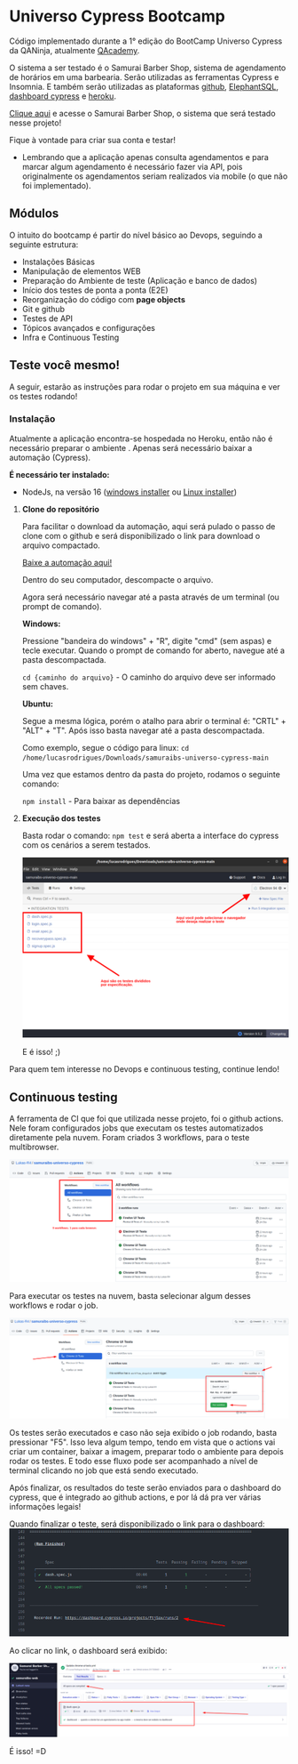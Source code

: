 # Universo Cypress Bootcamp

Código implementado durante a 1° edição do BootCamp Universo Cypress da QANinja, atualmente [QAcademy](https://qaninja.academy/).

O sistema a ser testado é o Samurai Barber Shop, sistema de agendamento de horários em uma barbearia. Serão utilizadas as ferramentas Cypress e Insomnia. E também serão utilizadas as plataformas [github](https://github.com/), [ElephantSQL](https://www.elephantsql.com/), [dashboard cypress](https://dashboard.cypress.io/) e [heroku](https://dashboard.heroku.com/).

[Clique aqui](https://samuraibs-web-lucas.herokuapp.com/) e acesse o Samurai Barber Shop, o sistema que será testado nesse projeto!

Fique à vontade para criar sua conta e testar!

* Lembrando que a aplicação apenas consulta agendamentos e para marcar algum agendamento é necessário fazer via API, pois originalmente os agendamentos seriam realizados via mobile (o que não foi implementado).

## Módulos

O intuito do bootcamp é partir do nível básico ao Devops, seguindo a seguinte estrutura:

 - Instalações Básicas
 - Manipulação de elementos WEB
 - Preparação do Ambiente de teste (Aplicação e banco de dados)
 - Início dos testes de ponta a ponta (E2E)
 - Reorganização do código com **page objects**
 - Git e github
 - Testes de API
 - Tópicos avançados e configurações
 - Infra e Continuous Testing

## Teste você mesmo!

A seguir, estarão as instruções para rodar o projeto em sua máquina e ver os testes rodando!

### Instalação

Atualmente a aplicação encontra-se hospedada no Heroku, então não é necessário preparar o ambiente . Apenas será necessário baixar a automação (Cypress).

**É necessário ter instalado:**
	
 - NodeJs, na versão 16 ([windows installer](https://nodejs.org/dist/v16.15.0/node-v16.15.0-x86.msi) ou [Linux installer](https://nodejs.org/dist/v16.15.0/node-v16.15.0.tar.gz))

 1. **Clone do repositório**

	Para facilitar o download da automação, aqui será pulado o passo de clone com o github e será disponibilizado o link para download o arquivo compactado.
	
	[Baixe a automação aqui!](https://github.com/Lukas-R4/samuraibs-universo-cypress/archive/refs/heads/main.zip)

	Dentro do seu computador, descompacte o arquivo.

	Agora será necessário navegar até a pasta através de um terminal (ou prompt de comando).

	**Windows:**			

    Pressione "bandeira do windows" + "R", digite "cmd" (sem aspas) e tecle executar. Quando o prompt de comando for aberto, navegue até a pasta descompactada.

	```cd {caminho do arquivo}``` - O caminho do arquivo deve ser informado sem chaves.

	**Ubuntu:**

	Segue a mesma lógica, porém o atalho para abrir o terminal é: "CRTL" + "ALT" + "T". Após isso basta navegar até a pasta descompactada.

	Como exemplo, segue o código para linux:
	```cd /home/lucasrodrigues/Downloads/samuraibs-universo-cypress-main```

	   Uma vez que estamos dentro da pasta do projeto, rodamos o seguinte comando:

	```npm install``` - Para baixar as dependências

2. **Execução dos testes**

	Basta rodar o comando: ```npm test``` e será aberta a interface do cypress com os cenários a serem testados.
	
	![cenários cypress](https://github.com/Lukas-R4/samuraibs-universo-cypress/blob/main/cypress/fixtures/readme_images/cypress.png?raw=true)

	E é isso! ;)
	
Para quem tem interesse no Devops e continuous testing, continue lendo!
## Continuous testing

A ferramenta de CI que foi que utilizada nesse projeto, foi o github actions. Nele foram configurados jobs que executam os testes automatizados diretamente pela nuvem. Foram criados 3 workflows, para o teste multibrowser.

![workflows - Github Actions](https://github.com/Lukas-R4/samuraibs-universo-cypress/blob/main/cypress/fixtures/readme_images/workflow.png?raw=true)

Para executar os testes na nuvem, basta selecionar algum desses workflows e rodar o job.

![Running a Workflow](https://github.com/Lukas-R4/samuraibs-universo-cypress/blob/main/cypress/fixtures/readme_images/run_workflow.png?raw=true)

Os testes serão executados e caso não seja exibido o job rodando, basta pressionar "F5". Isso leva algum tempo, tendo em vista que o actions vai criar um container, baixar a imagem, preparar todo o ambiente para depois rodar os testes. E todo esse fluxo pode ser acompanhado a nível de terminal clicando no job que está sendo executado.

Após finalizar, os resultados do teste serão enviados para o dashboard do cypress, que é integrado ao github actions, e por lá dá pra ver várias informações legais!

Quando finalizar o teste, será disponibilizado o link para o dashboard:
![Terminal running job](https://github.com/Lukas-R4/samuraibs-universo-cypress/blob/main/cypress/fixtures/readme_images/link_dashboard.png?raw=true)

Ao clicar no link, o dashboard será exibido:

![dashboard with tests results](https://github.com/Lukas-R4/samuraibs-universo-cypress/blob/main/cypress/fixtures/readme_images/dashboard.png?raw=true)

É isso! =D
